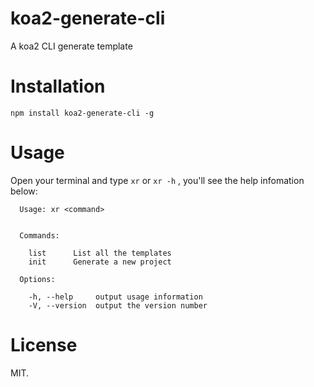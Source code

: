 # koa2-generate-cli
A koa2 CLI generate template

# Installation
```
npm install koa2-generate-cli -g
```

# Usage
Open your terminal and type `xr` or `xr -h` , you'll see the help infomation below:
```
  Usage: xr <command>


  Commands:

    list      List all the templates
    init      Generate a new project

  Options:

    -h, --help     output usage information
    -V, --version  output the version number
```


# License
MIT.
